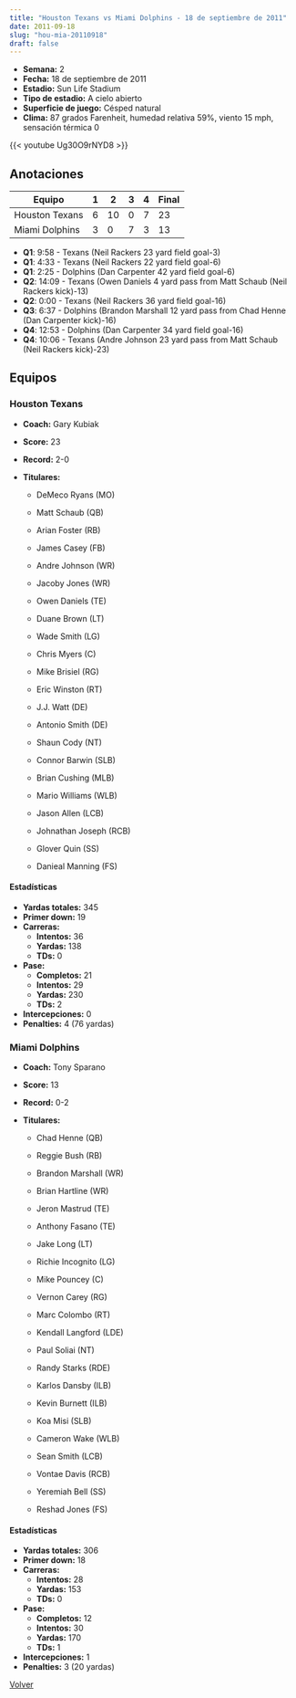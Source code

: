```yaml
---
title: "Houston Texans vs Miami Dolphins - 18 de septiembre de 2011"
date: 2011-09-18
slug: "hou-mia-20110918"
draft: false
---
```


- **Semana:** 2
- **Fecha:** 18 de septiembre de 2011
- **Estadio:** Sun Life Stadium
- **Tipo de estadio:** A cielo abierto
- **Superficie de juego:** Césped natural
- **Clima:** 87 grados Farenheit, humedad relativa 59%, viento 15 mph, sensación térmica 0


{{< youtube Ug30O9rNYD8 >}}


## Anotaciones
| Equipo | 1 | 2 | 3 | 4 | Final |
|--------|---|---|---|---|-------|
| Houston Texans  | 6 | 10 | 0 | 7  | 23 |
| Miami Dolphins  | 3 | 0 | 7 | 3  | 13 |
- **Q1**: 9:58 - Texans (Neil Rackers 23 yard field goal-3)
- **Q1**: 4:33 - Texans (Neil Rackers 22 yard field goal-6)
- **Q1**: 2:25 - Dolphins (Dan Carpenter 42 yard field goal-6)
- **Q2**: 14:09 - Texans (Owen Daniels 4 yard pass from Matt Schaub (Neil Rackers kick)-13)
- **Q2**: 0:00 - Texans (Neil Rackers 36 yard field goal-16)
- **Q3**: 6:37 - Dolphins (Brandon Marshall 12 yard pass from Chad Henne (Dan Carpenter kick)-16)
- **Q4**: 12:53 - Dolphins (Dan Carpenter 34 yard field goal-16)
- **Q4**: 10:06 - Texans (Andre Johnson 23 yard pass from Matt Schaub (Neil Rackers kick)-23)


## Equipos


### Houston Texans
* **Coach:** Gary Kubiak
* **Score:** 23
* **Record:** 2-0
* **Titulares:** 

  * DeMeco Ryans (MO) 

  * Matt Schaub (QB) 

  * Arian Foster (RB) 

  * James Casey (FB) 

  * Andre Johnson (WR) 

  * Jacoby Jones (WR) 

  * Owen Daniels (TE) 

  * Duane Brown (LT) 

  * Wade Smith (LG) 

  * Chris Myers (C) 

  * Mike Brisiel (RG) 

  * Eric Winston (RT) 

  * J.J. Watt (DE) 

  * Antonio Smith (DE) 

  * Shaun Cody (NT) 

  * Connor Barwin (SLB) 

  * Brian Cushing (MLB) 

  * Mario Williams (WLB) 

  * Jason Allen (LCB) 

  * Johnathan Joseph (RCB) 

  * Glover Quin (SS) 

  * Danieal Manning (FS) 

#### Estadísticas
* **Yardas totales:** 345
* **Primer down:** 19
* **Carreras:**
  * **Intentos:** 36
  * **Yardas:** 138
  * **TDs:** 0
* **Pase:**
  * **Completos:** 21
  * **Intentos:** 29
  * **Yardas:** 230
  * **TDs:** 2
* **Intercepciones:** 0
* **Penalties:** 4 (76 yardas)

### Miami Dolphins
* **Coach:** Tony Sparano
* **Score:** 13
* **Record:** 0-2
* **Titulares:** 

  * Chad Henne (QB) 

  * Reggie Bush (RB) 

  * Brandon Marshall (WR) 

  * Brian Hartline (WR) 

  * Jeron Mastrud (TE) 

  * Anthony Fasano (TE) 

  * Jake Long (LT) 

  * Richie Incognito (LG) 

  * Mike Pouncey (C) 

  * Vernon Carey (RG) 

  * Marc Colombo (RT) 

  * Kendall Langford (LDE) 

  * Paul Soliai (NT) 

  * Randy Starks (RDE) 

  * Karlos Dansby (ILB) 

  * Kevin Burnett (ILB) 

  * Koa Misi (SLB) 

  * Cameron Wake (WLB) 

  * Sean Smith (LCB) 

  * Vontae Davis (RCB) 

  * Yeremiah Bell (SS) 

  * Reshad Jones (FS) 

#### Estadísticas
* **Yardas totales:** 306
* **Primer down:** 18
* **Carreras:**
  * **Intentos:** 28
  * **Yardas:** 153
  * **TDs:** 0
* **Pase:**
  * **Completos:** 12
  * **Intentos:** 30
  * **Yardas:** 170
  * **TDs:** 1
* **Intercepciones:** 1
* **Penalties:** 3 (20 yardas)


[Volver](/historia/2011)
